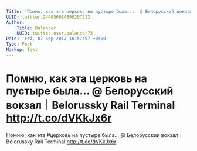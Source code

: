 ```yaml
---
Title: 'Помню, как эта церковь на пустыре была...  @ Белорусский вокзал｜Belorussky Rail Terminal http://t.co/dVKkJx6r'
UUID: twitter.244056914890207232
Author:
    Title: Balancer
    UUID: twitter.user.balancer73
Date: 'Fri, 07 Sep 2012 16:57:57 +0400'
Type: Post
Markup: Text
---
```


# Помню, как эта церковь на пустыре была...  @ Белорусский вокзал｜Belorussky Rail Terminal http://t.co/dVKkJx6r

Помню, как эта #церковь на пустыре была...  @ Белорусский
вокзал｜Belorussky Rail Terminal http://t.co/dVKkJx6r